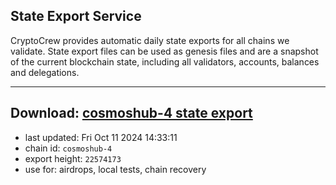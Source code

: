 ## State Export Service
CryptoCrew provides automatic daily state exports for all chains we validate. State export files can be used as genesis files and are a snapshot of the current blockchain state, including all validators, accounts, balances and delegations.

---
**Download: [cosmoshub-4 state export](https://dl-eu2.ccvalidators.com/SERVICE/cosmoshub/cosmoshub-4_export_22574173.json)**
---

- last updated: Fri Oct 11 2024 14:33:11
- chain id: `cosmoshub-4`
- export height: `22574173`
- use for: airdrops, local tests, chain recovery

